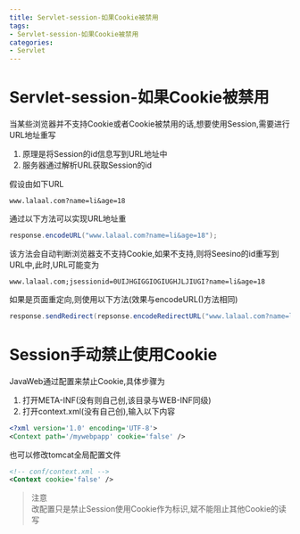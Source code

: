 ```yaml
---
title: Servlet-session-如果Cookie被禁用
tags: 
- Servlet-session-如果Cookie被禁用
categories: 
- Servlet
---
```


# Servlet-session-如果Cookie被禁用

当某些浏览器并不支持Cookie或者Cookie被禁用的话,想要使用Session,需要进行URL地址重写
1. 原理是将Session的id信息写到URL地址中
2. 服务器通过解析URL获取Session的id

假设由如下URL
```
www.lalaal.com?name=li&age=18
```
通过以下方法可以实现URL地址重
```java
response.encodeURL("www.lalaal.com?name=li&age=18");
```

该方法会自动判断浏览器支不支持Cookie,如果不支持,则将Seesino的id重写到URL中,此时,URL可能变为
```
www.lalaal.com;jsessionid=0UIJHGIGGIOGIUGHJLJIUGI?name=li&age=18
```

如果是页面重定向,则使用以下方法(效果与encodeURL()方法相同)
```java
response.sendRedirect(repsonse.encodeRedirectURL("www.lalaal.com?name=li&age=18"))
```

# Session手动禁止使用Cookie

JavaWeb通过配置来禁止Cookie,具体步骤为
1. 打开META-INF(没有则自己创,该目录与WEB-INF同级)
2. 打开context.xml(没有自己创),输入以下内容

```xml
<?xml version='1.0' encoding='UTF-8'>
<Context path='/mywebpapp' cookie='false' />
```

也可以修改tomcat全局配置文件
```xml
<!-- conf/context.xml -->
<Context cookie='false' />
```

> 注意  
> 改配置只是禁止Session使用Cookie作为标识,斌不能阻止其他Cookie的读写
